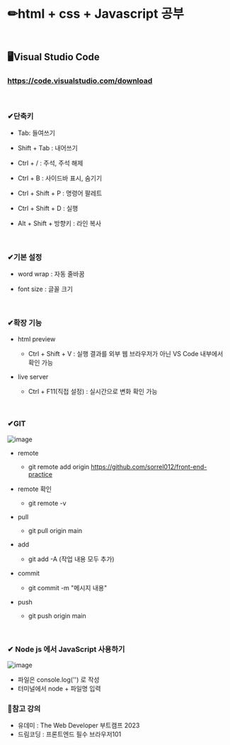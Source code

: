 # ✏html + css + Javascript 공부

<br/>

## 🖥Visual Studio Code
### https://code.visualstudio.com/download

<br/>

### ✔단축키
- Tab: 들여쓰기

- Shift + Tab : 내어쓰기

- Ctrl + / : 주석, 주석 해제

- Ctrl + B : 사이드바 표시, 숨기기

- Ctrl + Shift + P : 명령어 팔레트

- Ctrl + Shift + D : 실행

- Alt + Shift + 방향키 : 라인 복사

<br/>

### ✔기본 설정
- word wrap : 자동 줄바꿈

- font size : 글꼴 크기

<br/>

### ✔확장 기능
- html preview
  - Ctrl + Shift + V : 실행 결과를 외부 웹 브라우저가 아닌 VS Code 내부에서 확인 가능

- live server
  - Ctrl + F11(직접 설정) : 실시간으로 변화 확인 가능
  
<br/>

### ✔GIT
![image](https://user-images.githubusercontent.com/115568532/221412780-67cd474b-fb6a-442c-b283-84f788e05fc2.png)
- remote
  - git remote add origin https://github.com/sorrel012/front-end-practice

- remote 확인
  - git remote -v
  
- pull  
  - git pull origin main  
  
- add
  - git add -A (작업 내용 모두 추가)
  
- commit
  - git commit -m "메시지 내용"
  
- push
  - git push origin main

<br>

### ✔ Node js 에서 JavaScript 사용하기
![image](https://user-images.githubusercontent.com/115568532/226937186-a55a4c9d-b155-4495-a968-c93e8125afdb.png)
- 파일은 console.log('') 로 작성
- 터미널에서 node + 파일명 입력

### 📁참고 강의
- 유데미 : The Web Developer 부트캠프 2023
- 드림코딩 : 프론트엔드 필수 브라우저101
